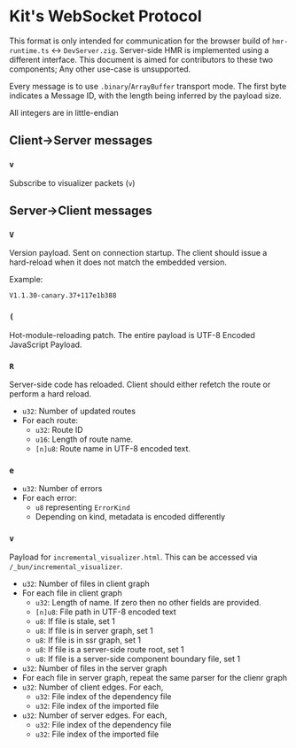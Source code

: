 # Kit's WebSocket Protocol

This format is only intended for communication for the browser build of
`hmr-runtime.ts` <-> `DevServer.zig`. Server-side HMR is implemented using a
different interface. This document is aimed for contributors to these
two components; Any other use-case is unsupported.

Every message is to use `.binary`/`ArrayBuffer` transport mode. The first byte
indicates a Message ID, with the length being inferred by the payload size.

All integers are in little-endian

## Client->Server messages

### `v`

Subscribe to visualizer packets (`v`)

## Server->Client messages

### `V`

Version payload. Sent on connection startup. The client should issue a hard-reload
when it does not match the embedded version.

Example:

```
V1.1.30-canary.37+117e1b388
```

### `(`

Hot-module-reloading patch. The entire payload is UTF-8 Encoded JavaScript Payload.

### `R`

Server-side code has reloaded. Client should either refetch the route or perform a hard reload.

- `u32`: Number of updated routes
- For each route:
  - `u32`: Route ID
  - `u16`: Length of route name.
  - `[n]u8`: Route name in UTF-8 encoded text.

### `e`

- `u32`: Number of errors
- For each error:
  - `u8` representing `ErrorKind`
  - Depending on kind, metadata is encoded differently

### `v`

Payload for `incremental_visualizer.html`. This can be accessed via `/_bun/incremental_visualizer`.

- `u32`: Number of files in client graph
- For each file in client graph
  - `u32`: Length of name. If zero then no other fields are provided.
  - `[n]u8`: File path in UTF-8 encoded text
  - `u8`: If file is stale, set 1
  - `u8`: If file is in server graph, set 1
  - `u8`: If file is in ssr graph, set 1
  - `u8`: If file is a server-side route root, set 1
  - `u8`: If file is a server-side component boundary file, set 1
- `u32`: Number of files in the server graph
- For each file in server graph, repeat the same parser for the clienr graph
- `u32`: Number of client edges. For each,
  - `u32`: File index of the dependency file
  - `u32`: File index of the imported file
- `u32`: Number of server edges. For each,
  - `u32`: File index of the dependency file
  - `u32`: File index of the imported file
